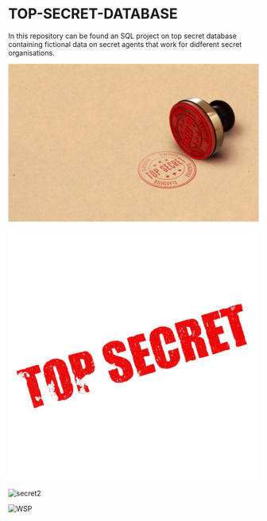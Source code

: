 # TOP-SECRET-DATABASE
In this repository can be found an SQL project on top secret database containing fictional data on secret agents that work for didferent secret organisations. 

![TPS](secret.jpg)

![secret2](secret2.jpg)


![secret2](https://github.com/Kunleiky/TOP-SECRET-DATABASE/assets/59319481/081b19d6-aff1-495f-9f40-965fc400c349)

![WSP](https://github.com/Kunleiky/TOP-SECRET-DATABASE/assets/59319481/c56ed1d1-7552-49a2-85e8-5c55f729de43)

